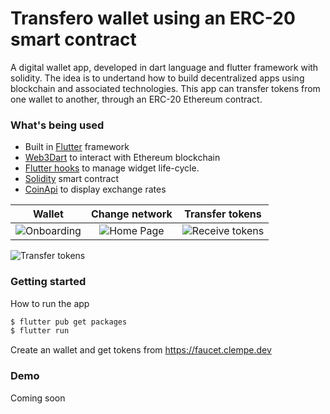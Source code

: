 # Transfero wallet using an ERC-20 smart contract

A digital wallet app, developed in dart language and flutter framework with solidity. The idea is to undertand how to build decentralized apps using blockchain and associated technologies. This app can transfer tokens from one wallet to another, through an ERC-20 Ethereum contract.

### What's being used

- Built in [Flutter](https://flutter.dev/docs/get-started/install) framework
- [Web3Dart](https://github.com/simolus3/web3dart) to interact with Ethereum blockchain
- [Flutter hooks](https://github.com/rrousselGit/flutter_hooks) to manage widget life-cycle.
- [Solidity](https://github.com/allanclempe/ether-wallet-contract) smart contract
- [CoinApi](https://docs.coinapi.io/?php#list-all-exchange-icons-get) to display exchange rates 

|                              Wallet                              |                              Change network                              |                                Transfer tokens                                |
| :--------------------------------------------------------------: | :-------------------------------------------------------------------: | :----------------------------------------------------------------------: |
| ![Onboarding](https://github.com/yanncabral/transfero/blob/main/images/one.png?raw=true) | ![Home Page](https://github.com/yanncabral/transfero/blob/main/images/two.png?raw=true) | ![Receive tokens](https://github.com/yanncabral/transfero/blob/main/images/three.png?raw=true) |
 ![Transfer tokens](https://github.com/yanncabral/transfero/blob/main/images/four.png?raw=true) 

### Getting started
How to run the app

```bash
$ flutter pub get packages
$ flutter run
```

Create an wallet and get tokens from https://faucet.clempe.dev

### Demo

Coming soon